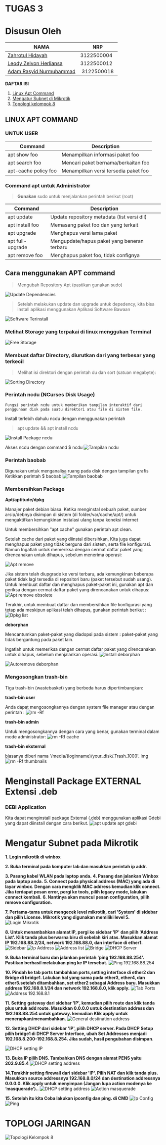 # TUGAS 3

# Disusun Oleh

| NAMA | NRP |
| ---- | --- |
| [Zahrotul Hidayah](https://github.com/zah1703)| 3122500004 |
| [Leody Zelvon Herliansa](https://github.com/Leodyz)| 3122500012 |
| [Adam Rasyid Nurmuhammad](https://github.com/adamrasyid01)| 3122500018 | 

**DAFTAR ISI**

1. [Linux Apt Command](#linux-apt-command)
2. [Mengatur Subnet di Mikrotik](#mengatur-subnet-pada-mikrotik)
3. [Topologi kelompok 8](#toplogi-jaringan)


## LINUX APT COMMAND

### UNTUK USER

| Command           | Description     |
|-----------        |-----------|
|apt show foo       |Menampilkan informasi paket foo      |
|apt search foo     | Mencari paket bernama/berkaitan foo         |
|apt-cache policy foo| Menampilkan versi tersedia paket foo       |


### Command apt untuk Administrator

> **Gunakan** sudo untuk menjalankan perintah berikut (root)

| Command           | Description     |
|-----------        |-----------|
|apt update      |Update repository metadata (list versi dll)     |
|apt install foo   | Memasang paket foo dan yang terkait        |
|apt upgrade| Menghapus versi lama paket      |
|apt full-upgrade| Mengupdate/hapus paket yang beneran terbaru     |
|apt remove foo| Menghapus paket foo, tidak confignya    |

## Cara menggunakan APT command
> Mengubah Repository Apt (pastikan gunakan sudo)

![Update Dependencies](https://github.com/adamrasyid01/SysAdmin-3122500018/blob/main/Tugas_3/assets/apt_sourceslist.png)

> Setelah melakukan update dan upgrade untuk depedency, kita bisa install aplikasi menggunakan Aplikasi Software Bawaan

![Software Terinstall](https://github.com/adamrasyid01/SysAdmin-3122500018/blob/main/Tugas_3/assets/software_terinstall.png)

### Melihat Storage yang terpakai di linux menggukan Terminal

![Free Storage](https://github.com/adamrasyid01/SysAdmin-3122500018/blob/main/Tugas_3/assets/3_disk_free.png)

### Membuat daftar Directory, diurutkan dari yang terbesar yang terkecil

> Melihat isi direktori dengan perintah du dan sort (satuan megabyte):

![Sorting Directory](https://github.com/adamrasyid01/SysAdmin-3122500018/blob/main/Tugas_3/assets/4_du_sort.png)

### Perintah ncdu (NCurses Disk Usage)

    Fungsi perintah ncdu untuk memberikan tampilan interaktif dari penggunaan disk pada suatu direktori atau file di sistem file.

Install terlebih dahulu ncdu dengan menggunakan perintah

> apt update && apt install ncdu

![Install Package ncdu](https://github.com/adamrasyid01/SysAdmin-3122500018/blob/main/Tugas_3/assets/5_install_ncdu.png)

Akses ncdu dengan command $ ncdu
![Tampilan ncdu](https://github.com/adamrasyid01/SysAdmin-3122500018/blob/main/Tugas_3/assets/6_UI_ncdu.png)

### Perintah baobab
Digunakan untuk menganalisa ruang pada disk dengan tampilan grafis 
Ketikkan perintah $ baobab
![Tampilan baobab](https://github.com/adamrasyid01/SysAdmin-3122500018/blob/main/Tugas_3/assets/7_tampilan_baobab.png)

### Membersihkan Package

**Apt/aptitude/dpkg**

Manajer paket debian biasa. Ketika  menginstal sebuah paket, sumber arsip/debnya disimpan di sistem (di folder/var/cache/apt/) untuk mengaktifkan kemungkinan instalasi ulang tanpa koneksi internet 

Untuk membersihkan "apt cache" gunakan perintah apt clean.

Setelah cache dari paket yang diinstal dibersihkan, Kita juga dapat menghapus paket yang tidak berguna dari sistem, serta file konfigurasi. Namun Ingatlah untuk memeriksa dengan cermat daftar paket yang direncanakan untuk dihapus, sebelum menerima operasi:

![Apt remove](https://github.com/adamrasyid01/SysAdmin-3122500018/blob/main/Tugas_3/assets/8_apt_remove.png)

Jika sistem telah diupgrade ke versi terbaru, ada kemungkinan beberapa paket tidak lagi tersedia di repositori baru (paket tersebut sudah usang). Untuk membuat daftar dan menghapus paket-paket ini, gunakan apt dan periksa dengan cermat daftar paket yang direncanakan untuk dihapus:
![Apt remove obsolete](https://github.com/adamrasyid01/SysAdmin-3122500018/blob/main/Tugas_3/assets/9_apt_remove_obsolete.png)

Terakhir, untuk membuat daftar dan membersihkan file konfigurasi yang tetap ada meskipun aplikasi telah dihapus, gunakan perintah berikut :
![Dpkg list](https://github.com/adamrasyid01/SysAdmin-3122500018/blob/main/Tugas_3/assets/10_dpkg_awk_rc.png)

**deborphan**

Mencantumkan paket-paket yang diadopsi pada sistem : paket-paket yang tidak bergantung pada paket lain.

Ingatlah untuk memeriksa dengan cermat daftar paket yang direncanakan untuk dihapus, sebelum menjalankan operasi.
![Install deborphan](https://github.com/adamrasyid01/SysAdmin-3122500018/blob/main/Tugas_3/assets/11_install_deborphan.png)

![Autoremove deborphan](https://github.com/adamrasyid01/SysAdmin-3122500018/blob/main/Tugas_3/assets/12_autoremove_deborphan.png)

### Mengosongkan trash-bin

Tiga trash-bin (wastebasket) yang berbeda harus dipertimbangkan:

**trash-bin user**

Anda dapat mengosongkannya dengan system file manager atau dengan perintah :
![rm -Rf](https://github.com/adamrasyid01/SysAdmin-3122500018/blob/main/Tugas_3/assets/13_rm_Rf.png)

**trash-bin admin**

Untuk mengosongkannya dengan cara yang benar, gunakan terminal dalam mode administrator:
![rm -Rf cache](https://github.com/adamrasyid01/SysAdmin-3122500018/blob/main/Tugas_3/assets/14_rm_rf_cache.png)

**trash-bin eksternal**

biasanya diberi nama '/media/(loginname)/your_disk/.Trash_1000'.
img
![rm -Rf thumbnails](https://github.com/adamrasyid01/SysAdmin-3122500018/blob/main/Tugas_3/assets/15_rm_rf_thumbnails.png)

# Menginstall Package EXTERNAL Extensi .deb

### DEBI Application

Kita dapat menginstall package External (.deb) menggunakan aplikasi Gdebi yang dapat diinstall dengan cara berikut.
![apt update apt gdebi](https://github.com/adamrasyid01/SysAdmin-3122500018/blob/main/Tugas_3/assets/16_apt_install_apt_gdebi.png)



# Mengatur Subnet pada Mikrotik
**1. Login mikrotik di winbox**


**2. Buka terminal pada komputer lab dan masukkan perintah ip addr.**

**3. Pasang kabel WLAN pada laptop anda.**
**4. Pasang dan jalankan Winbox pada laptop anda.**
**5. Connect pada physical address (MAC) yang ada di layar winbox. Dengan cara mengklik MAC address kemudian klik connect. Jika terdapat pesan error, pergi ke tools, pilih legacy mode, lakukan connect kembali.**
**6. Nantinya akan muncul pesan configuration, pilih remove configuration.**

**7. Pertama-tama untuk mengecek level mikrotik, cari 'System' di sidebar dan pilih License. Mikrotik yang digunakan memiliki level 5.**
![Login Mikrotik](https://github.com/adamrasyid01/SysAdmin-3122500018/blob/main/Tugas_3/assets/mikrotik/1_login_mikrotik.png)

**8. Untuk menambahkan alamat IP, pergi ke sidebar 'IP' dan pilih 'Address List'. Klik tanda plus berwarna biru di sebelah kiri atas. Masukkan alamat IP 192.168.88.2/24, network 192.168.88.0, dan interface di ether1.**
![Sidebar](https://github.com/adamrasyid01/SysAdmin-3122500018/blob/main/Tugas_3/assets/mikrotik/2_ceklevel_mikrotik.png)
![Ip Address](https://github.com/adamrasyid01/SysAdmin-3122500018/blob/main/Tugas_3/assets/mikrotik/3.1_sidebar_ip.png)
![Address list](https://github.com/adamrasyid01/SysAdmin-3122500018/blob/main/Tugas_3/assets/mikrotik/3.2_address_list.png) 
![Bridge](https://github.com/adamrasyid01/SysAdmin-3122500018/blob/main/Tugas_3/assets/mikrotik/3.3_bridge.png) 
![DHCP Server](https://github.com/adamrasyid01/SysAdmin-3122500018/blob/main/Tugas_3/assets/mikrotik/3.4_dhcp_server.png) 

**9. Buka terminal baru dan jalankan perintah 'ping 192.168.88.254'. Pastikan berhasil melakukan ping ke IP tersebut.**
![Ping 192.168.88.254](https://github.com/adamrasyid01/SysAdmin-3122500018/blob/main/Tugas_3/assets/mikrotik/4._ping_192.168.88.254.png) 

**10. Pindah ke tab ports tambahkan ports,setting interface di ether2 dan Bridge di bridge1. Lakukan hal yang sama pada ether3, ether4, dan ether5.setelah ditambahkan, set ether2 sebagai Address baru. Masukkan address 192.168.8.1/24 dan network 192.168.8.0, klik apply.**
![Tab Ports](https://github.com/adamrasyid01/SysAdmin-3122500018/blob/main/Tugas_3/assets/mikrotik/5.1_tab_ports.png) 
![Address 192.168.8.1](https://github.com/adamrasyid01/SysAdmin-3122500018/blob/main/Tugas_3/assets/mikrotik/5.2_address_192.168.8.1.png) 

**11. Setting gateway dari sidebar 'IP', kemudian pilih route dan klik tanda plus untuk add route. Masukkan 0.0.0.0 untuk destination address dan 192.168.88.254 untuk gateway. kemudian Klik apply untuk menerapkan/menambahkan.**
![General destination address](https://github.com/adamrasyid01/SysAdmin-3122500018/blob/main/Tugas_3/assets/mikrotik/6_general_dstaddres.png) 


**12. Setting DHCP dari sidebar 'IP', pilih DHCP server. Pada DHCP Setup pilih bridge1 di DHCP Server Interface, ubah Set Addresses menjadi 192.168.8.200-192.168.8.254. Jika sudah, hasil pengubahan disimpan.**

![DHCP setting IP](https://github.com/adamrasyid01/SysAdmin-3122500018/blob/main/Tugas_3/assets/mikrotik/7_dhcp_settingIP.png) 

**13. Buka IP pilih DNS. Tambahkan DNS dengan alamat PENS yaitu 202.9.85.4**
![DHCP setting address](https://github.com/adamrasyid01/SysAdmin-3122500018/blob/main/Tugas_3/assets/mikrotik/8_dhcp_settingaddress.png) 

**14.Terakhir setting firewall dari sidebar 'IP'. Pilih NAT dan klik tanda plus. Masukkan source addressnya 192.168.8.0/24 dan destination addressnya 0.0.0.0. Klik apply untuk menyimpan (Jangan lupa action modenya ke ‘masquerade’)..**
![DHCP setting address](https://github.com/adamrasyid01/SysAdmin-3122500018/blob/main/Tugas_3/assets/mikrotik/9_firewall_NAT.png) 
![Action masquerade](https://github.com/adamrasyid01/SysAdmin-3122500018/blob/main/Tugas_3/assets/mikrotik/10_action_masquerade.png) 

**15. Setelah itu kita Coba lakukan ipconfig dan ping. di CMD**
![Ip Config](https://github.com/adamrasyid01/SysAdmin-3122500018/blob/main/Tugas_3/assets/mikrotik/11.1_ipconfig.png) 
![Ping](https://github.com/adamrasyid01/SysAdmin-3122500018/blob/main/Tugas_3/assets/mikrotik/11.2_ping.png) 

# TOPLOGI JARINGAN 
![Topologi Kelompok 8](https://github.com/adamrasyid01/SysAdmin-3122500018/blob/main/Tugas_3/assets/mikrotik/Topologi%20Kelompok%208.jpg) 








